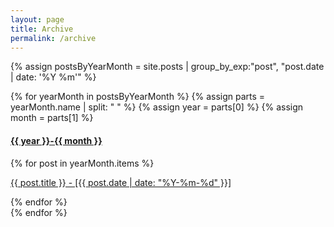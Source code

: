 ```yaml
---
layout: page
title: Archive
permalink: /archive
---
```


{% assign postsByYearMonth = site.posts | group_by_exp:"post", "post.date | date: '%Y %m'"  %}

<div class="widget-list rounded mb-4" data-id="widget">
    <!-- BEGIN widget-list-item -->
	{% for yearMonth in postsByYearMonth %}
		{% assign parts = yearMonth.name | split: " " %}
		{% assign year = parts[0] %}
		{% assign month = parts[1] %}
    <div class="widget-list-item">
        <div class="widget-list-content">
            <h4 class="widget-list-title">
                <a href="/{{ year }}/{{ month }}/">
                    {{ year }}-{{ month }}
                </a>
            </h4>
            {% for post in yearMonth.items %}
            <p class="widget-list-desc">
                <a href="{{ post.url }}">{{ post.title }} - [{{ post.date | date: "%Y-%m-%d" }}]</a>
            </p>
            {% endfor %}
        </div>
    </div>
    {% endfor %}
    <!-- END widget-list-item -->
</div>
